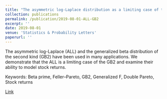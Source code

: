 ```yaml
---
title: "The asymmetric log-Laplace distribution as a limiting case of the generalized beta distribution"
collection: publications
permalink: /publication/2019-08-01-ALL-GB2
excerpt: ''
date: 2019-08-01
venue: 'Statistics & Probability Letters'
paperurl: ''
---
```

The asymmetric log-Laplace (ALL) and the generalized beta distribution of the second kind (GB2) have been used in many applications. We demonstrate that the ALL is a limiting case of the GB2 and examine their ability to model stock returns.

Keywords: Beta prime, Feller–Pareto, GB2, Generalized F, Double Pareto, Stock returns

[Link](https://www.sciencedirect.com/science/article/abs/pii/S016771521930094X)

